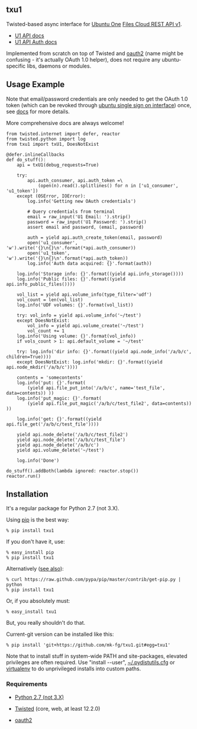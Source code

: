 txu1
----------------------------------------

Twisted-based async interface for [Ubuntu One](https://one.ubuntu.com) [Files
Cloud REST API v1](https://one.ubuntu.com/developer/files/store_files/cloud).

 * [U1 API docs](https://one.ubuntu.com/developer/files/store_files/cloud)
 * [U1 API Auth docs](https://one.ubuntu.com/developer/account_admin/auth/index)

Implemented from scratch on top of Twisted and
[oauth2](https://pypi.python.org/pypi/oauth2/) (name might be confusing - it's
actually OAuth 1.0 helper), does not require any ubuntu-specific libs, daemons
or modules.



Usage Example
----------------------------------------

Note that email/password credentials are only needed to get the OAuth 1.0 token
(which can be revoked through [ubuntu single sign on
interface](https://login.ubuntu.com/+applications)) once, see
[docs](https://one.ubuntu.com/developer/account_admin/auth/otherplatforms) for
more details.

More comprehensive docs are always welcome!

	from twisted.internet import defer, reactor
	from twisted.python import log
	from txu1 import txU1, DoesNotExist

	@defer.inlineCallbacks
	def do_stuff():
		api = txU1(debug_requests=True)

		try:
			api.auth_consumer, api.auth_token =\
				(open(n).read().splitlines() for n in ['u1_consumer', 'u1_token'])
		except (OSError, IOError):
			log.info('Getting new OAuth credentials')

			# Query credentials from terminal
			email = raw_input('U1 Email: ').strip()
			password = raw_input('U1 Password: ').strip()
			assert email and password, (email, password)

			auth = yield api.auth_create_token(email, password)
			open('u1_consumer', 'w').write('{}\n{}\n'.format(*api.auth_consumer))
			open('u1_token', 'w').write('{}\n{}\n'.format(*api.auth_token))
			log.info('Auth data acquired: {}'.format(auth))

		log.info('Storage info: {}'.format((yield api.info_storage())))
		log.info('Public files: {}'.format((yield api.info_public_files())))

		vol_list = yield api.volume_info(type_filter='udf')
		vol_count = len(vol_list)
		log.info('UDF volumes: {}'.format(vol_list))

		try: vol_info = yield api.volume_info('~/test')
		except DoesNotExist:
			vol_info = yield api.volume_create('~/test')
			vol_count += 1
		log.info('Using volume: {}'.format(vol_info))
		if vols_count > 1: api.default_volume = '~/test'

		try: log.info('dir info: {}'.format((yield api.node_info('/a/b/c', children=True))))
		except DoesNotExist: log.info('mkdir: {}'.format((yield api.node_mkdir('/a/b/c'))))

		contents = 'somecontents'
		log.info('put: {}'.format(
			(yield api.file_put_into('/a/b/c', name='test_file', data=contents)) ))
		log.info('put_magic: {}'.format(
			(yield api.file_put_magic('/a/b/c/test_file2', data=contents)) ))

		log.info('get: {}'.format((yield api.file_get('/a/b/c/test_file'))))

		yield api.node_delete('/a/b/c/test_file2')
		yield api.node_delete('/a/b/c/test_file')
		yield api.node_delete('/a/b/c')
		yield api.volume_delete('~/test')

		log.info('Done')

	do_stuff().addBoth(lambda ignored: reactor.stop())
	reactor.run()



Installation
----------------------------------------

It's a regular package for Python 2.7 (not 3.X).

Using [pip](http://pip-installer.org/) is the best way:

	% pip install txu1

If you don't have it, use:

	% easy_install pip
	% pip install txu1

Alternatively ([see
also](http://www.pip-installer.org/en/latest/installing.html)):

	% curl https://raw.github.com/pypa/pip/master/contrib/get-pip.py | python
	% pip install txu1

Or, if you absolutely must:

	% easy_install txu1

But, you really shouldn't do that.

Current-git version can be installed like this:

	% pip install 'git+https://github.com/mk-fg/txu1.git#egg=txu1'

Note that to install stuff in system-wide PATH and site-packages, elevated
privileges are often required.
Use "install --user",
[~/.pydistutils.cfg](http://docs.python.org/install/index.html#distutils-configuration-files)
or [virtualenv](http://pypi.python.org/pypi/virtualenv) to do unprivileged
installs into custom paths.


### Requirements

* [Python 2.7 (not 3.X)](http://python.org)

* [Twisted](http://twistedmatrix.com) (core, web, at least 12.2.0)

* [oauth2](https://pypi.python.org/pypi/oauth2/)

